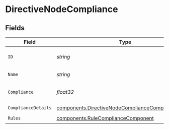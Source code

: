 # DirectiveNodeCompliance


## Fields

| Field                                                                                                                      | Type                                                                                                                       | Required                                                                                                                   | Description                                                                                                                | Example                                                                                                                    |
| -------------------------------------------------------------------------------------------------------------------------- | -------------------------------------------------------------------------------------------------------------------------- | -------------------------------------------------------------------------------------------------------------------------- | -------------------------------------------------------------------------------------------------------------------------- | -------------------------------------------------------------------------------------------------------------------------- |
| `ID`                                                                                                                       | *string*                                                                                                                   | :heavy_check_mark:                                                                                                         | id of the node                                                                                                             | b6ded8e2-2709-4986-973d-8e5522d20718                                                                                       |
| `Name`                                                                                                                     | *string*                                                                                                                   | :heavy_check_mark:                                                                                                         | Name of the node                                                                                                           | agent1.rudder.local                                                                                                        |
| `Compliance`                                                                                                               | *float32*                                                                                                                  | :heavy_check_mark:                                                                                                         | Directive compliance level                                                                                                 | 83.34                                                                                                                      |
| `ComplianceDetails`                                                                                                        | [components.DirectiveNodeComplianceComplianceDetails](../../models/components/directivenodecompliancecompliancedetails.md) | :heavy_check_mark:                                                                                                         | N/A                                                                                                                        |                                                                                                                            |
| `Rules`                                                                                                                    | [components.RuleComplianceComponent](../../models/components/rulecompliancecomponent.md)                                   | :heavy_check_mark:                                                                                                         | N/A                                                                                                                        |                                                                                                                            |
